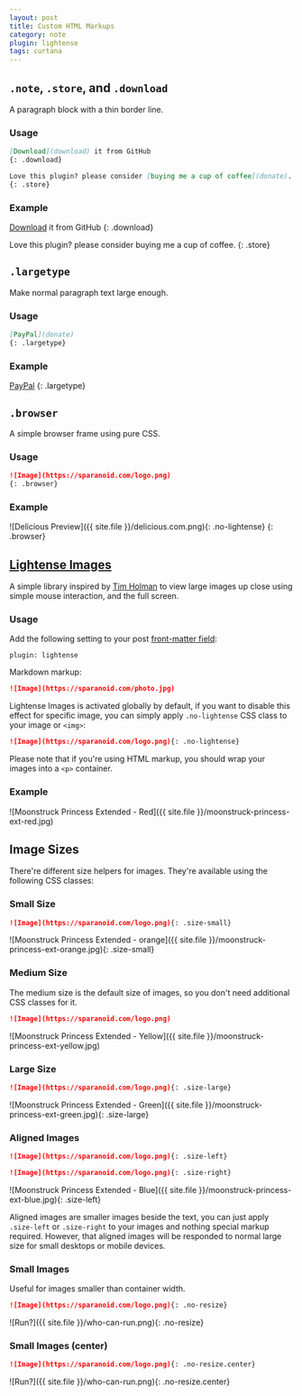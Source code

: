 ```yaml
---
layout: post
title: Custom HTML Markups
category: note
plugin: lightense
tags: curtana
---
```


## `.note`, `.store`, and `.download`

A paragraph block with a thin border line.

### Usage

```md
[Download](download) it from GitHub
{: .download}

Love this plugin? please consider [buying me a cup of coffee](donate).
{: .store}
```

### Example

[Download](https://github.com/sparanoid/sparanoid.com/) it from GitHub
{: .download}

Love this plugin? please consider buying me a cup of coffee.
{: .store}

## `.largetype`

Make normal paragraph text large enough.

### Usage

```md
[PayPal](donate)
{: .largetype}
```

### Example

[PayPal](https://sparanoid.com/donate/)
{: .largetype}

## `.browser`

A simple browser frame using pure CSS.

### Usage

```md
![Image](https://sparanoid.com/logo.png)
{: .browser}
```

### Example

![Delicious Preview]({{ site.file }}/delicious.com.png){: .no-lightense}
{: .browser}

## [Lightense Images](https://sparanoid.com/work/lightense-images/)

A simple library inspired by [Tim Holman](https://github.com/tholman) to view large images up close using simple mouse interaction, and the full screen.

### Usage

Add the following setting to your post [front-matter field](https://jekyllrb.com/docs/frontmatter/):

```
plugin: lightense
```

Markdown markup:

```md
![Image](https://sparanoid.com/photo.jpg)
```

Lightense Images is activated globally by default, if you want to disable this effect for specific image, you can simply apply `.no-lightense` CSS class to your image or `<img>`:

```md
![Image](https://sparanoid.com/logo.png){: .no-lightense}
```

Please note that if you're using HTML markup, you should wrap your images into a `<p>` container.

### Example

![Moonstruck Princess Extended - Red]({{ site.file }}/moonstruck-princess-ext-red.jpg)

## Image Sizes

There're different size helpers for images. They're available using the following CSS classes:

### Small Size

```md
![Image](https://sparanoid.com/logo.png){: .size-small}
```

![Moonstruck Princess Extended - orange]({{ site.file }}/moonstruck-princess-ext-orange.jpg){: .size-small}

### Medium Size

The medium size is the default size of images, so you don't need additional CSS classes for it.

```md
![Image](https://sparanoid.com/logo.png)
```

![Moonstruck Princess Extended - Yellow]({{ site.file }}/moonstruck-princess-ext-yellow.jpg)

### Large Size

```md
![Image](https://sparanoid.com/logo.png){: .size-large}
```

![Moonstruck Princess Extended - Green]({{ site.file }}/moonstruck-princess-ext-green.jpg){: .size-large}

### Aligned Images

```md
![Image](https://sparanoid.com/logo.png){: .size-left}

![Image](https://sparanoid.com/logo.png){: .size-right}
```

![Moonstruck Princess Extended - Blue]({{ site.file }}/moonstruck-princess-ext-blue.jpg){: .size-left}

Aligned images are smaller images beside the text, you can just apply `.size-left` or `.size-right` to your images and nothing special markup required. However, that aligned images will be responded to normal large size for small desktops or mobile devices.

### Small Images

Useful for images smaller than container width.

```md
![Image](https://sparanoid.com/logo.png){: .no-resize}
```

![Run?]({{ site.file }}/who-can-run.png){: .no-resize}

### Small Images (center)

```md
![Image](https://sparanoid.com/logo.png){: .no-resize.center}
```

![Run?]({{ site.file }}/who-can-run.png){: .no-resize.center}
